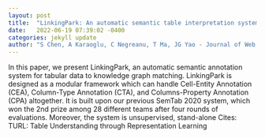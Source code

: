 ```yaml
---
layout: post
title:  "LinkingPark: An automatic semantic table interpretation system"
date:   2022-06-19 07:39:02 -0400
categories: jekyll update
author: "S Chen, A Karaoglu, C Negreanu, T Ma, JG Yao - Journal of Web Semantics, 2022"
---
```

In this paper, we present LinkingPark, an automatic semantic annotation system for tabular data to knowledge graph matching. LinkingPark is designed as a modular framework which can handle Cell-Entity Annotation (CEA), Column-Type Annotation (CTA), and Columns-Property Annotation (CPA) altogether. It is built upon our previous SemTab 2020 system, which won the 2nd prize among 28 different teams after four rounds of evaluations. Moreover, the system is unsupervised, stand-alone 
Cites: TURL: Table Understanding through Representation Learning